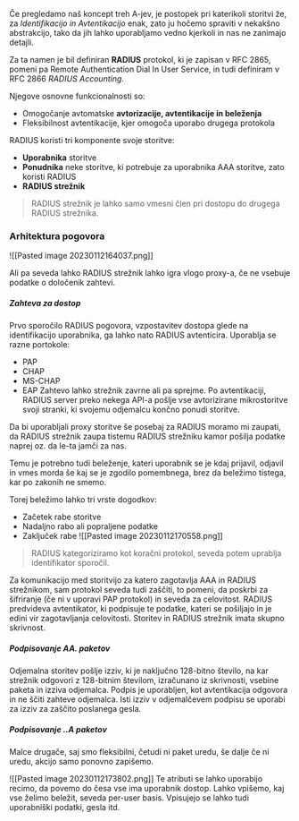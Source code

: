 Če pregledamo naš koncept treh A-jev, je postopek pri katerikoli storitvi že, za *Identifikacijo in Avtentikacijo* enak, zato ju hočemo spraviti v nekakšno abstrakcijo, tako da jih lahko uporabljamo vedno kjerkoli in nas ne zanimajo detajli. 

Za ta namen je bil definiran **RADIUS** protokol, ki je zapisan v RFC 2865, pomeni pa Remote Authentication Dial In User Service, in tudi definiram v RFC 2866 *RADIUS Accounting*.

Njegove osnovne funkcionalnosti so:
- Omogočanje avtomatske **avtorizacije, avtentikacije in beleženja**
- Fleksibilnost avtentikacije, kjer omogoča uporabo drugega protokola


RADIUS koristi tri komponente svoje storitve:
- **Uporabnika** storitve
- **Ponudnika** neke storitve, ki potrebuje za uporabnika AAA storitve, zato koristi RADIUS
- **RADIUS strežnik**

>RADIUS strežnik je lahko samo vmesni člen pri dostopu do drugega RADIUS strežnika.

### Arhitektura pogovora
![[Pasted image 20230112164037.png]]

Ali pa seveda lahko RADIUS strežnik lahko igra vlogo proxy-a, če ne vsebuje podatke o določenik zahtevi.

##### Zahteva za dostop
Prvo sporočilo RADIUS pogovora, vzpostavitev dostopa glede na identifikacijo uporabnika, ga lahko nato RADIUS avtenticira. Uporablja se razne portokole:
- PAP
- CHAP
- MS-CHAP
- EAP
Zahtevo lahko strežnik zavrne ali pa sprejme.
Po avtentikaciji, RADIUS server preko nekega API-a pošlje vse avtorizirane mikrostoritve svoji stranki, ki svojemu odjemalcu končno ponudi storitve.

Da bi uporabljali proxy storitve še posebaj za RADIUS moramo mi zaupati, da RADIUS strežnik zaupa tistemu RADIUS strežniku kamor pošilja podatke naprej oz. da le-ta jamči za nas.

Temu je potrebno tudi beleženje, kateri uporabnik se je kdaj prijavil, odjavil in vmes morda še kaj se je zgodilo pomembnega, brez da beležimo tistega, kar po zakonih ne smemo.

Torej beležimo lahko tri vrste dogodkov:
- Začetek rabe storitve
- Nadaljno rabo ali popraljene podatke
- Zaključek rabe
![[Pasted image 20230112170558.png]]

>RADIUS kategoriziramo kot koračni protokol, seveda potem uprablja identifikator sporočil.


Za komunikacijo med storitvijo za katero zagotavlja AAA in RADIUS strežnikom, sam protokol seveda tudi zaščiti, to pomeni, da poskrbi za šifriranje (če ni v uporavi PAP protokol) in seveda za celovitost. RADIUS predvideva avtentikator, ki podpisuje te podatke, kateri se pošiljajo in je edini vir zagotavljanja celovitosti. Storitev in RADIUS strežnik imata skupno skrivnost.

##### Podpisovanje AA. paketov
Odjemalna storitev pošlje izziv, ki je naključno 128-bitno število, na kar strežnik odgovori z 128-bitnim številom, izračunano iz skrivnosti, vsebine paketa in izziva odjemalca.
Podpis je uporabljen, kot avtentikacija odgovora in ne ščiti zahteve odjemalca. Isti izziv v odjemalčevem podpisu se uporabi za izziv za zaščito poslanega gesla.

##### Podpisovanje ..A paketov
Malce drugače, saj smo fleksibilni, četudi ni paket uredu, še dalje če ni uredu, akcijo samo ponovno zapišemo.


![[Pasted image 20230112173802.png]]
Te atributi se lahko uporabijo recimo, da povemo do česa vse ima uporabnik dostop. Lahko vpišemo, kaj vse želimo beležit, seveda per-user basis. Vpisujejo se lahko tudi uporabniški podatki, gesla itd.